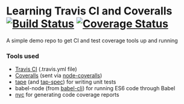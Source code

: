 # Learning Travis CI and Coveralls [![Build Status](https://travis-ci.org/rgdelato/learning-travis-ci-and-coveralls.svg?branch=master)](https://travis-ci.org/rgdelato/learning-travis-ci-and-coveralls) [![Coverage Status](https://coveralls.io/repos/github/rgdelato/learning-travis-ci-and-coveralls/badge.svg?branch=master)](https://coveralls.io/github/rgdelato/learning-travis-ci-and-coveralls?branch=master)
A simple demo repo to get CI and test coverage tools up and running

### Tools used

* [Travis CI](https://travis-ci.org/) (.travis.yml file)
* [Coveralls](https://coveralls.io/) (sent via [node-coveralls](https://github.com/nickmerwin/node-coveralls))
* [tape](https://github.com/substack/tape) (and [tap-spec](https://github.com/scottcorgan/tap-spec)) for writing unit tests
* babel-node (from [babel-cli](https://babeljs.io/docs/usage/cli/)) for running ES6 code through Babel
* [nyc](https://github.com/bcoe/nyc) for generating code coverage reports
